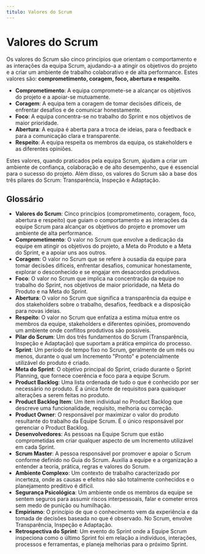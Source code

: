 ```yaml
---
titulo: Valores do Scrum
---
```


# Valores do Scrum

Os valores do Scrum são cinco princípios que orientam o comportamento e as interações da equipa Scrum, ajudando-a a atingir os objetivos do projeto e a criar um ambiente de trabalho colaborativo e de alta performance. Estes valores são: **comprometimento, coragem, foco, abertura e respeito**.

- **Comprometimento**: A equipa compromete-se a alcançar os objetivos do projeto e a apoiar-se mutuamente.
- **Coragem**: A equipa tem a coragem de tomar decisões difíceis, de enfrentar desafios e de comunicar honestamente.
- **Foco**: A equipa concentra-se no trabalho do Sprint e nos objetivos de maior prioridade.
- **Abertura**: A equipa é aberta para a troca de ideias, para o feedback e para a comunicação clara e transparente.
- **Respeito**: A equipa respeita os membros da equipa, os stakeholders e as diferentes opiniões.

Estes valores, quando praticados pela equipa Scrum, ajudam a criar um ambiente de confiança, colaboração e de alto desempenho, que é essencial para o sucesso do projeto. Além disso, os valores do Scrum são a base dos três pilares do Scrum: Transparência, Inspeção e Adaptação.

## Glossário

- **Valores do Scrum**: Cinco princípios (comprometimento, coragem, foco, abertura e respeito) que guiam o comportamento e as interações da equipe Scrum para alcançar os objetivos do projeto e promover um ambiente de alta performance.
- **Comprometimento**: O valor no Scrum que envolve a dedicação da equipe em atingir os objetivos do projeto, a Meta do Produto e a Meta do Sprint, e a apoiar uns aos outros.
- **Coragem**: O valor no Scrum que se refere à ousadia da equipe para tomar decisões difíceis, enfrentar desafios, comunicar honestamente, explorar o desconhecido e se engajar em desacordos produtivos.
- **Foco**: O valor no Scrum que implica na concentração da equipe no trabalho do Sprint, nos objetivos de maior prioridade, na Meta do Produto e na Meta do Sprint.
- **Abertura**: O valor no Scrum que significa a transparência da equipe e dos stakeholders sobre o trabalho, desafios, feedback e a disposição para novas ideias.
- **Respeito**: O valor no Scrum que enfatiza a estima mútua entre os membros da equipe, stakeholders e diferentes opiniões, promovendo um ambiente onde conflitos produtivos são possíveis.
- **Pilar do Scrum**: Um dos três fundamentos do Scrum (Transparência, Inspeção e Adaptação) que suportam a prática empírica do processo.
- **Sprint**: Um período de tempo fixo no Scrum, geralmente de um mês ou menos, durante o qual um Incremento "Pronto" e potencialmente utilizável do produto é criado.
- **Meta do Sprint**: O objetivo principal do Sprint, criado durante o Sprint Planning, que fornece coerência e foco para a equipe Scrum.
- **Product Backlog**: Uma lista ordenada de tudo o que é conhecido por ser necessário no produto. É a única fonte de requisitos para quaisquer alterações a serem feitas no produto.
- **Product Backlog Item**: Um item individual no Product Backlog que descreve uma funcionalidade, requisito, melhoria ou correção.
- **Product Owner**: O responsável por maximizar o valor do produto resultante do trabalho da Equipe Scrum. É o único responsável por gerenciar o Product Backlog.
- **Desenvolvedores**: As pessoas na Equipe Scrum que estão comprometidas em criar qualquer aspecto de um Incremento utilizável em cada Sprint.
- **Scrum Master**: A pessoa responsável por promover e apoiar o Scrum conforme definido no Guia do Scrum. Auxilia a equipe e a organização a entender a teoria, prática, regras e valores do Scrum.
- **Ambiente Complexo**: Um contexto de trabalho caracterizado por incerteza, onde as causas e efeitos não são totalmente conhecidos e o planejamento preditivo é difícil.
- **Segurança Psicológica**: Um ambiente onde os membros da equipe se sentem seguros para assumir riscos interpessoais, falar e cometer erros sem medo de punição ou humilhação.
- **Empirismo**: O princípio de que o conhecimento vem da experiência e da tomada de decisões baseada no que é observado. No Scrum, envolve Transparência, Inspeção e Adaptação.
- **Retrospectiva do Sprint**: Um evento do Sprint onde a Equipe Scrum inspeciona como o último Sprint foi em relação a indivíduos, interações, processos e ferramentas, e planeja melhorias para o próximo Sprint.
